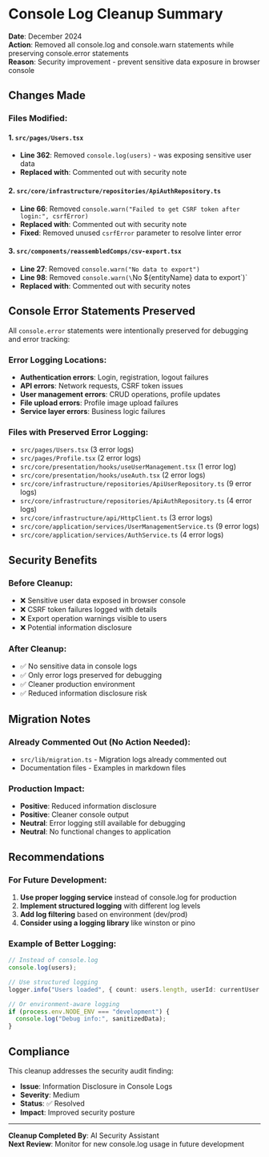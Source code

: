 # Console Log Cleanup Summary

**Date**: December 2024  
**Action**: Removed all console.log and console.warn statements while preserving console.error statements  
**Reason**: Security improvement - prevent sensitive data exposure in browser console

## Changes Made

### Files Modified:

#### 1. `src/pages/Users.tsx`

- **Line 362**: Removed `console.log(users)` - was exposing sensitive user data
- **Replaced with**: Commented out with security note

#### 2. `src/core/infrastructure/repositories/ApiAuthRepository.ts`

- **Line 66**: Removed `console.warn("Failed to get CSRF token after login:", csrfError)`
- **Replaced with**: Commented out with security note
- **Fixed**: Removed unused `csrfError` parameter to resolve linter error

#### 3. `src/components/reassembledComps/csv-export.tsx`

- **Line 27**: Removed `console.warn("No data to export")`
- **Line 98**: Removed `console.warn(\`No ${entityName} data to export\`)`
- **Replaced with**: Commented out with security notes

## Console Error Statements Preserved

All `console.error` statements were intentionally preserved for debugging and error tracking:

### Error Logging Locations:

- **Authentication errors**: Login, registration, logout failures
- **API errors**: Network requests, CSRF token issues
- **User management errors**: CRUD operations, profile updates
- **File upload errors**: Profile image upload failures
- **Service layer errors**: Business logic failures

### Files with Preserved Error Logging:

- `src/pages/Users.tsx` (3 error logs)
- `src/pages/Profile.tsx` (2 error logs)
- `src/core/presentation/hooks/useUserManagement.tsx` (1 error log)
- `src/core/presentation/hooks/useAuth.tsx` (2 error logs)
- `src/core/infrastructure/repositories/ApiUserRepository.ts` (9 error logs)
- `src/core/infrastructure/repositories/ApiAuthRepository.ts` (4 error logs)
- `src/core/infrastructure/api/HttpClient.ts` (3 error logs)
- `src/core/application/services/UserManagementService.ts` (9 error logs)
- `src/core/application/services/AuthService.ts` (4 error logs)

## Security Benefits

### Before Cleanup:

- ❌ Sensitive user data exposed in browser console
- ❌ CSRF token failures logged with details
- ❌ Export operation warnings visible to users
- ❌ Potential information disclosure

### After Cleanup:

- ✅ No sensitive data in console logs
- ✅ Only error logs preserved for debugging
- ✅ Cleaner production environment
- ✅ Reduced information disclosure risk

## Migration Notes

### Already Commented Out (No Action Needed):

- `src/lib/migration.ts` - Migration logs already commented out
- Documentation files - Examples in markdown files

### Production Impact:

- **Positive**: Reduced information disclosure
- **Positive**: Cleaner console output
- **Neutral**: Error logging still available for debugging
- **Neutral**: No functional changes to application

## Recommendations

### For Future Development:

1. **Use proper logging service** instead of console.log for production
2. **Implement structured logging** with different log levels
3. **Add log filtering** based on environment (dev/prod)
4. **Consider using a logging library** like winston or pino

### Example of Better Logging:

```typescript
// Instead of console.log
console.log(users);

// Use structured logging
logger.info("Users loaded", { count: users.length, userId: currentUser.id });

// Or environment-aware logging
if (process.env.NODE_ENV === "development") {
  console.log("Debug info:", sanitizedData);
}
```

## Compliance

This cleanup addresses the security audit finding:

- **Issue**: Information Disclosure in Console Logs
- **Severity**: Medium
- **Status**: ✅ Resolved
- **Impact**: Improved security posture

---

**Cleanup Completed By**: AI Security Assistant  
**Next Review**: Monitor for new console.log usage in future development
